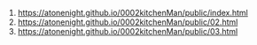<!-- https://github.com/AtOneNight/0002kitchenMan-->

1. <https://atonenight.github.io/0002kitchenMan/public/index.html>
2. <https://atonenight.github.io/0002kitchenMan/public/02.html>
3. <https://atonenight.github.io/0002kitchenMan/public/03.html>
